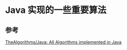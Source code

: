 # Java 实现的一些重要算法

## 参考

[TheAlgorithms/Java: All Algorithms implemented in Java](https://github.com/TheAlgorithms/Java)
